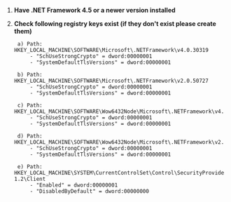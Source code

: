 1. **Have .NET Framework 4.5 or a newer version installed**

2. **Check following registry keys exist (if they don't exist please create them)**

		a) Path: HKEY_LOCAL_MACHINE\SOFTWARE\Microsoft\.NETFramework\v4.0.30319
			- "SchUseStrongCrypto" = dword:00000001
			- "SystemDefaultTlsVersions" = dword:00000001
				
		b) Path: HKEY_LOCAL_MACHINE\SOFTWARE\Microsoft\.NETFramework\v2.0.50727
			- "SchUseStrongCrypto" = dword:00000001
			- "SystemDefaultTlsVersions" = dword:00000001

		c) Path: HKEY_LOCAL_MACHINE\SOFTWARE\Wow6432Node\Microsoft\.NETFramework\v4.0.30319
			- "SchUseStrongCrypto" = dword:00000001
			- "SystemDefaultTlsVersions" = dword:00000001

		d) Path: HKEY_LOCAL_MACHINE\SOFTWARE\Wow6432Node\Microsoft\.NETFramework\v2.0.50727
			- "SchUseStrongCrypto" = dword:00000001
			- "SystemDefaultTlsVersions" = dword:00000001
				
		e) Path: HKEY_LOCAL_MACHINE\SYSTEM\CurrentControlSet\Control\SecurityProviders\SCHANNEL\Protocols\TLS 1.2\Client
			- "Enabled" = dword:00000001
			- "DisabledByDefault" = dword:00000000
